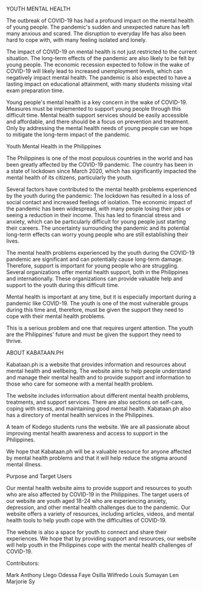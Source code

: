 YOUTH MENTAL HEALTH
 
The outbreak of COVID-19 has had a profound impact on the mental health of young people. The pandemic's sudden and unexpected nature has left many anxious and scared. The disruption to everyday life has also been hard to cope with, with many feeling isolated and lonely.
 
The impact of COVID-19 on mental health is not just restricted to the current situation. The long-term effects of the pandemic are also likely to be felt by young people. The economic recession expected to follow in the wake of COVID-19 will likely lead to increased unemployment levels, which can negatively impact mental health. The pandemic is also expected to have a lasting impact on educational attainment, with many students missing vital exam preparation time.
 
Young people's mental health is a key concern in the wake of COVID-19. Measures must be implemented to support young people through this difficult time. Mental health support services should be easily accessible and affordable, and there should be a focus on prevention and treatment. Only by addressing the mental health needs of young people can we hope to mitigate the long-term impact of the pandemic.
 
Youth Mental Health in the Philippines
 
The Philippines is one of the most populous countries in the world and has been greatly affected by the COVID-19 pandemic. The country has been in a state of lockdown since March 2020, which has significantly impacted the mental health of its citizens, particularly the youth.

Several factors have contributed to the mental health problems experienced by the youth during the pandemic:
The lockdown has resulted in a loss of social contact and increased feelings of isolation.
The economic impact of the pandemic has been widespread, with many people losing their jobs or seeing a reduction in their income. This has led to financial stress and anxiety, which can be particularly difficult for young people just starting their careers.
The uncertainty surrounding the pandemic and its potential long-term effects can worry young people who are still establishing their lives.

The mental health problems experienced by the youth during the COVID-19 pandemic are significant and can potentially cause long-term damage. Therefore, support is important for young people who are struggling. Several organizations offer mental health support, both in the Philippines and internationally. These organizations can provide valuable help and support to the youth during this difficult time.

Mental health is important at any time, but it is especially important during a pandemic like COVID-19. The youth is one of the most vulnerable groups during this time and, therefore, must be given the support they need to cope with their mental health problems.

This is a serious problem and one that requires urgent attention. The youth are the Philippines' future and must be given the support they need to thrive.

ABOUT KABATAAN.PH

Kabataan.ph is a website that provides information and resources about mental health and wellbeing. The website aims to help people understand and manage their mental health and to provide support and information to those who care for someone with a mental health problem.
 
The website includes information about different mental health problems, treatments, and support services. There are also sections on self-care, coping with stress, and maintaining good mental health. Kabataan.ph also has a directory of mental health services in the Philippines.
 
A team of Kodego students runs the website. We are all passionate about improving mental health awareness and access to support in the Philippines.
 
We hope that Kabataan.ph will be a valuable resource for anyone affected by mental health problems and that it will help reduce the stigma around mental illness.
 
Purpose and Target Users
 
Our mental health website aims to provide support and resources to youth who are also affected by COVID-19 in the Philippines. The target users of our website are youth aged 18-24 who are experiencing anxiety, depression, and other mental health challenges due to the pandemic. Our website offers a variety of resources, including articles, videos, and mental health tools to help youth cope with the difficulties of COVID-19. 
 
The website is also a space for youth to connect and share their experiences. We hope that by providing support and resources, our website will help youth in the Philippines cope with the mental health challenges of COVID-19.

Contributors:

Mark Anthony Llego
Odessa Faye Osilla
Wilfredo Louis Sumayan
Len Marjorie Sy

